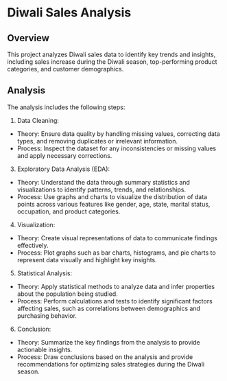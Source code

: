 # Diwali Sales Analysis

## Overview
This project analyzes Diwali sales data to identify key trends and insights, including sales increase during the Diwali season, top-performing product categories, and customer demographics.

## Analysis
The analysis includes the following steps:
1. Data Cleaning:
- Theory: Ensure data quality by handling missing values, correcting data types, and removing duplicates or irrelevant information.
- Process: Inspect the dataset for any inconsistencies or missing values and apply necessary corrections.

3. Exploratory Data Analysis (EDA):
- Theory: Understand the data through summary statistics and visualizations to identify patterns, trends, and relationships.
- Process: Use graphs and charts to visualize the distribution of data points across various features like gender, age, state, marital status, occupation, and product categories.

4. Visualization:
- Theory: Create visual representations of data to communicate findings effectively.
- Process: Plot graphs such as bar charts, histograms, and pie charts to represent data visually and highlight key insights.

5. Statistical Analysis:
- Theory: Apply statistical methods to analyze data and infer properties about the population being studied.
- Process: Perform calculations and tests to identify significant factors affecting sales, such as correlations between demographics and purchasing behavior.

6. Conclusion:
- Theory: Summarize the key findings from the analysis to provide actionable insights.
- Process: Draw conclusions based on the analysis and provide recommendations for optimizing sales strategies during the Diwali season.




